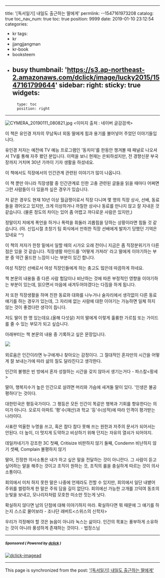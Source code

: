 
---
title: '[독서일기] 내일도 출근하는 딸에게'
permlink: --1547161973208
catalog: true
toc_nav_num: true
toc: true
position: 9999
date: 2019-01-10 23:12:54
categories:
- kr
tags:
- kr
- jjangjjangman
- kr-book
- booksteem
- busy
thumbnail: 'https://s3.ap-northeast-2.amazonaws.com/dclick/image/lucky2015/1547161799644'
sidebar:
    right:
        sticky: true
widgets:
    -
        type: toc
        position: right
---


![CYMERA_20190111_080821.jpg](https://s3.ap-northeast-2.amazonaws.com/dclick/image/lucky2015/1547161799644)
<이미지 출처 : 네이버 글감검색>

이 책은 유인경 저자의 무남독녀 외동 딸에게 힘과 용기를 불어넣어 주었던 이야기들입니다.

유인경 저자는 예전에 TV 예능 프로그램인 '동치미'를 한동안 챙겨볼 때 패널로 나오셔서 TV를 통해 자주 봤던 분입니다. 이력을 보니 현재는 은퇴하셨지만, 전 경향신문 부국장까지 거치며 30년 가까이 기자 생활을 하셨네요.

이 책에서도 직장에서의 인간관계 관련된 이야기가 많이 나옵니다.

이 책 뿐만 아니라 직장생활 중 인간관계로 인한 고충 관련된 글들을 읽을 때마다 어쩌면 그런 사람들이 다 있을까 싶은 경우가 있습니다.

저 같은 경우도 현재 10년 이상 월급쟁이로서 직장 다니며 몇 명의 직장 상사, 선배, 동료들을 겪어오고 있지만, 크게 이상하거나 까칠한 상사나 동료를 만나지 않고 잘 지내온 것 같습니다. (물론 정도의 차이는 있어 좀 어렵고 까다로운 사람은 있지만,)

정말이지 저에게 폭언을 하거나 폭력을 휘둘러 괴롭힘을 당하는 상황이라면 힘들 것 같습니다.
(아. 신입시절 초창기 팀 회식에서 만취한 직장 선배에게 발차기 당했던 기억은 있네요 ^^)

이 책의 저자가 한창 밑에서 일할 때의 시가오 오래 전이니 지금은 좀 직장분위기가 다른 점은 있을 것 같습니다. 직장생활 마인드를 '어떻게 가져라' 라고 딸에게 이야기하는 부분 중 약간 올드한 느낌이 나는 부분이 있긴 합니다.

여성 직장인 선배로서 여성 직장인들에게 하는 충고도 많은데 따끔하게 하네요.

책 본문의 내용들 중 다른 사람 험담이나 비난하는 것에 따른 부정적인 영향을 이야기하는 부분이 있는데, 읽으면서 마음에 새겨두어야겠다는 다짐을 하게 됩니다. 

저 또한 직장생활을 하며 친한 동료와 대화를 나누거나 술자리에서 생각없이 다른 동료 얘기를 하는 경우가 있는데, 그 자리에 없는 사람에 대한 이야기는 가능하면 일체 하지 않는 것이 좋겠다란 생각이 듭니다.

저도 딸이 한 명 있는데요.(올해 다섯살) 
저의 딸에게 이렇게 훌륭한 가르침 또는 가이드를 줄 수 있는 부모가 되고 싶습니다.

아래부터는 책 본문의 내용 중 기록하고 싶은 문장입니다.


​![](https://i.imgur.com/HckzDOK.gif)


외로움은 인간이라면 누구에게나 찾아오는 감정이다.
그 절대적인 혼자만의 시간을 어떻게 잘 보내는가에 따라 삶의 질도 달라진다고 생각한다.

인간의 불행은 빈 방에서 혼자 성찰하는 시간을 갖지 않아서 생기는거다 - 파스칼<팡세>

딸아, 행복지수가 높은 인간으로 살려면 머리와 가슴에 새겨둘 말이 있다.
'인생은 불공평하다'는 것이다.

대한민국은 평등국가이다.
그 평등은 모든 인간이 똑같은 행복과 기회를 향유한다는 의미가 아니다.
오로지 아파트 '평'수(재산)과 학교 '등'수(성적)에 따라 인격이 평가받는 나라이다.

사표란 억울한 누명을 쓰고, 혹은 참다 참다 못해 쓰는 원한과 저주의 문서가 되어서는 안된다.
더 높이, 더 멋지게 도약하고 비상하기 위해 던지는 자유의 열쇠가 되어야지.

데일카네기가 강조한 3C
첫째, Critisize 비판하지 않기
둘째, Condemn 비난하지 않기
셋째, Complain 불평하지 않기

딸아, 진정한 의사소통은 내가 하고 싶은 말을 전달하는 것이 아니란다.
그 사람이 듣고 싶어하는 말을 해주는 것이고 조직이 원하는 것, 조직의 룰을 충실하게 따르는 것이 의사소통이다.

회의에서 미처 하지 못한 말은 나중에 언제라도 전할 수 있지만, 회의에서 일단 내뱉어 주위를 썰렁하게 한 말은 주워 담을 길이 없단다.
회의에선 가능한 고개를 끄덕여 동조의 눈빛을 보내고, 모나리자처럼 모호한 미소만 짓는게 낫다.

확실하지 않다면 남의 단점에 대해 이야기하지 마라.
확실하다면 뭐 때문에 그 얘기를 하는지 스스로 물어보라 - 조나단 래버트<스위스의 신학자>

우리가 걱정해야 할 것은 늙음이 아니라 녹스는 삶이다.
인간의 목표는 풍부하게 소유하는 것이 아니라 풍성하게 존재하는 것이다. - 법정스님


---

#####  <sub> **Sponsored ( Powered by [dclick](https://www.dclick.io) )** </sub>
[![dclick-imagead](https://s3.ap-northeast-2.amazonaws.com/dclick/image/jaydih/1546684279858.jpeg)](https://api.dclick.io/v1/c?x=eyJhbGciOiJIUzI1NiIsInR5cCI6IkpXVCJ9.eyJjIjoibHVja3kyMDE1IiwicyI6Ii0tMTU0NzE2MTk3MzIwOCIsImEiOlsiaS0xMjUiXSwidXJsIjoiaHR0cHM6Ly9zdGVlbWl0LmNvbS9rci9AamF5ZGloL2ZlYXQtczJzLXNoYXJlMnN0ZWVtIiwiaWF0IjoxNTQ3MTYxOTczLCJleHAiOjE4NjI1MjE5NzN9.ENYJF32JmkHOs8A_SNBnnYcNGz9gkhBiOUWVCiyND-I)

- - -

This page is synchronized from the post: ['[독서일기] 내일도 출근하는 딸에게'](https://steemit.com/@lucky2015/--1547161973208)

